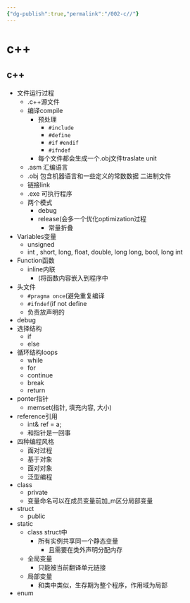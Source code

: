 ```yaml
---
{"dg-publish":true,"permalink":"/002-c//"}
---
```



# c++

## c++
- 文件运行过程
    - .c++源文件
    - 编译compile
        - 预处理
            - `#include`
            - `#define`
            - `#if`
                `#endif`
            - `#ifndef`
        - 每个文件都会生成一个.obj文件traslate unit
    - .asm 汇编语言
    - .obj 包含机器语言和一些定义的常数数据 二进制文件
    - 链接link
    - .exe 可执行程序
    - 两个模式
        - debug
        - release(会多一个优化optimization过程
            - 常量折叠
- Variables变量
    - unsigned
    - int , short, long, float, double, long long, bool, long int
- Function函数
    - inline内联
        - (将函数内容嵌入到程序中
- 头文件
    - `#pragma once`(避免重复编译
    - `#ifndef`(if not define
    - 负责放声明的
- debug
- 选择结构
    - if
    - else
- 循环结构loops
    - while
    - for
    - continue
    - break
    - return
- ponter指针
    - memset(指针, 填充内容, 大小)
- reference引用
    - int& ref = a;
    - 和指针是一回事
- 四种编程风格
    - 面对过程
    - 基于对象
    - 面对对象
    - 泛型编程
- class
    - private
    - 变量命名可以在成员变量前加_m区分局部变量
- struct
    - public
- static
    - class struct中
        - 所有实例共享同一个静态变量
            - 且需要在类外声明分配内存
    - 全局变量
        - 只能被当前翻译单元链接
    - 局部变量
        - 和类中类似，生存期为整个程序，作用域为局部
- enum